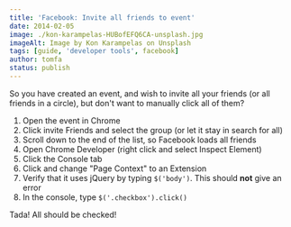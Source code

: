 ```yaml
---
title: 'Facebook: Invite all friends to event'
date: 2014-02-05
image: ./kon-karampelas-HUBofEFQ6CA-unsplash.jpg
imageAlt: Image by Kon Karampelas on Unsplash
tags: [guide, 'developer tools', facebook]
author: tomfa
status: publish
---
```


So you have created an event, and wish to invite all your friends (or all friends in a circle), but don't want to manually click all of them?

1.  Open the event in Chrome
2.  Click invite Friends and select the group (or let it stay in search for all)
3.  Scroll down to the end of the list, so Facebook loads all friends
4.  Open Chrome Developer (right click and select Inspect Element)
5.  Click the Console tab
6.  Click and change "Page Context" to an Extension
7.  Verify that it uses jQuery by typing `$('body')`. This should **not** give an error
8.  In the console, type `$('.checkbox').click()`

Tada! All should be checked!
